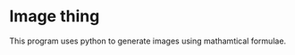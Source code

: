 [//]: <> (METADATA: {Imageurl: "png" })
<h1> Image thing </h1>
This program uses python to generate images using mathamtical formulae.
